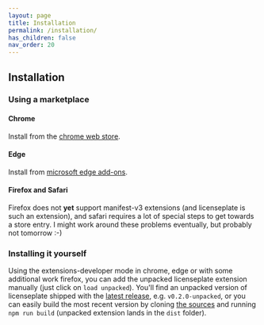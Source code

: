 ```yaml
---
layout: page
title: Installation
permalink: /installation/
has_children: false
nav_order: 20
---
```


## Installation

### Using a marketplace 
#### Chrome
Install from the 
[chrome web store](https://chrome.google.com/webstore/detail/licenseplate/ipjjmoankphonkjgdpgmpkgmjgjeljmd).

#### Edge
Install from
[microsoft edge add-ons](https://microsoftedge.microsoft.com/addons/detail/gfhcmhbpigcinkiechkibmgmllodaade).

#### Firefox and Safari
Firefox does not **yet** support manifest-v3 extensions (and licenseplate is such an extension), and safari requires a lot of special steps to get towards a store entry. 
I might work around these problems eventually, but probably not tomorrow :-)

### Installing it yourself
Using the extensions-developer mode in chrome, edge or with some additional work firefox, you can add the unpacked licenseplate extension manually (just click on `load unpacked`).
You'll find an unpacked version of licenseplate shipped with the [latest release](https://github.com/MiWeiss/licenseplate/releases), e.g. `v0.2.0-unpacked`, or you can easily build the most recent version by cloning [the sources](https://github.com/MiWeiss/licenseplate) and running `npm run build` (unpacked extension lands in the `dist` folder).

